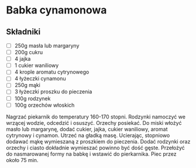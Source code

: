 # Babka cynamonowa

## Składniki

* [ ] 250g masła lub margaryny
* [ ] 200g cukru
* [ ] 4 jajka
* [ ] 1 cukier waniliowy
* [ ] 4 krople aromatu cytrynowego
* [ ] 4 łyżeczki cynamonu
* [ ] 250g mąki
* [ ] 3 łyżeczki proszku do pieczenia
* [ ] 100g rodzynek
* [ ] 100g orzechów włoskich

Nagrzać piekarnik do temperatury 160-170 stopni. Rodzynki namoczyć we wrzącej wodzie, odcedzić i osuszyć. Orzechy posiekać.
Do miski włożyć masło lub margarynę, dodać cukier, jajka, cukier waniliowy, aromat cytrynowy i cynamon. Utrzeć na gładką masę. Ucierając, stopniowo dodawać mąkę wymieszaną z proszkiem do pieczenia. Dodać rodzynki oraz orzechy i ciasto dokładnie wymieszać powinno być dość gęste. Przełożyć do nasmarowanej formy na babkę i wstawić do pierkarnika. Piec przez około 75 min.
